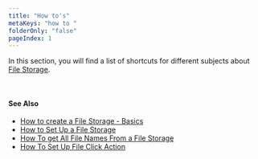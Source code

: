 ```yaml
---
title: "How to's"
metaKeys: "how to "
folderOnly: "false"
pageIndex: 1
---
```


In this section, you will find a list of shortcuts for different subjects about  [File Storage](../filestorage.md).

<br/>

#### See Also  

* [How to create a File Storage - Basics](howto/creatingfilestorage.md)
* [How to Set Up a File Storage](howto/settingfilestorage.md)
* [How To get All File Names From a File Storage](howto/filenames.md)
* [How To Set Up File Click Action](howto/fileclickaction.md)

